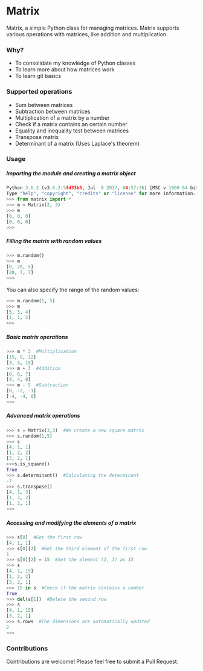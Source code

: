 # Matrix

Matrix, a simple Python class for managing matrices.
Matrix supports various operations with matrices, like addition and multiplication.

### Why? ###

* To consolidate my knowledge of Python classes
* To learn more about how matrices work
* To learn git basics

### Supported operations ###

* Sum between matrices
* Subtraction between matrices
* Multiplication of a matrix by a number
* Check if a matrix contains an certain number
* Equality and inequality test between matrices
* Transpose matrix
* Determinant of a matrix (Uses Laplace's theorem)

### Usage ###

##### Importing the module and creating a matrix object #####

```Python
Python 3.6.2 (v3.6.2:5fd33b5, Jul  8 2017, 04:57:36) [MSC v.1900 64 bit (AMD64)] on win32
Type "help", "copyright", "credits" or "license" for more information.
>>> from matrix import *
>>> m = Matrix(2, 3)
>>> m
[0, 0, 0]
[0, 0, 0]
>>>
```

##### Filling the matrix with random values #####

```Python
>>> m.random()
>>> m
[0, 28, 5]
[20, 7, 7]
>>>
```

You can also specify the range of the random values:

```Python
>>> m.random(1, 5)
>>> m
[5, 3, 4]
[1, 1, 5]
>>>
```

##### Basic matrix operations #####

```Python
>>> m * 3  #Multiplication
[15, 9, 12]
[3, 3, 15]
>>> m + 3  #Addition
[8, 6, 7]
[4, 4, 8]
>>> m - 5  #Subtraction
[0, -2, -1]
[-4, -4, 0]
>>>
```

##### Advanced matrix operations #####

```Python
>>> s = Matrix(3,3)  #We create a new square matrix
>>> s.random(1,5)
>>> s
[4, 1, 1]
[1, 2, 2]
[3, 2, 1]
>>>s.is_square()
True
>>> s.determinant()  #Calculating the determinant
-7
>>> s.transpose()
[4, 1, 3]
[1, 2, 2]
[1, 2, 1]
>>>
```

##### Accessing and modifying the elements of a matrix #####

```Python
>>> s[0]  #Get the first row
[4, 1, 1]
>>> s[0][2]  #Get the third element of the first row
1
>>> s[0][2] = 15  #Set the element (1, 3) as 15
>>> s
[4, 1, 15]
[1, 2, 2]
[3, 2, 1]
>>> 15 in s  #Check if the matrix contains a number
True
>>> del(s[1])  #Delete the second row
>>> s
[4, 1, 15]
[3, 2, 1]
>>> s.rows  #The dimensions are automatically updated
2
>>>
```

### Contributions ###

Contributions are welcome! Please feel free to submit a Pull Request.
